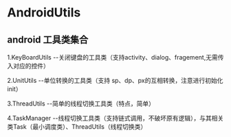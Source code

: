 # AndroidUtils
android 工具类集合
---
  1.KeyBoardUtils  --关闭键盘的工具类（支持activity、dialog、fragement,无需传入对应的控件）</br>
  
  2.UnitUtils --单位转换的工具类（支持 sp、dp、px的互相转换，注意进行初始化 init）</br>
  
  3.ThreadUtils --简单的线程切换工具类（特点，简单）</br>
  
  4.TaskManager --线程切换工具类（支持链式调用，不破坏原有逻辑），与其相关类Task（最小调度类）、ThreadUtils（线程切换类）</br>
